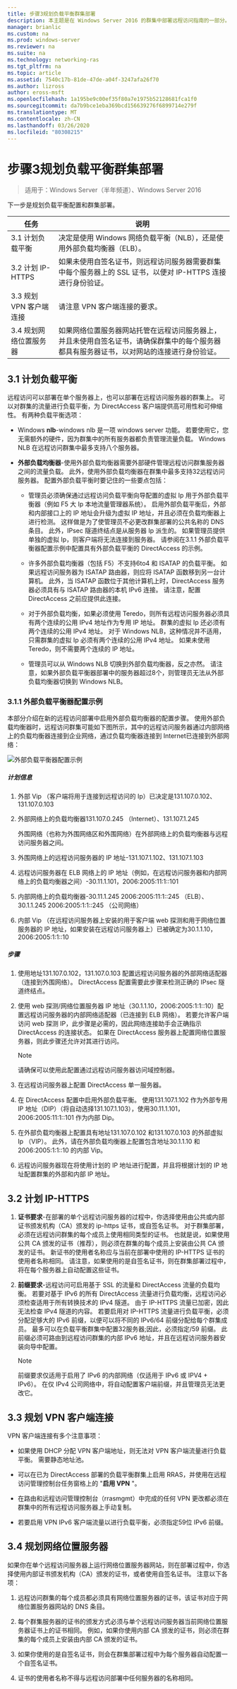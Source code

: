 ```yaml
---
title: 步骤3规划负载平衡群集部署
description: 本主题是在 Windows Server 2016 的群集中部署远程访问指南的一部分。
manager: brianlic
ms.custom: na
ms.prod: windows-server
ms.reviewer: na
ms.suite: na
ms.technology: networking-ras
ms.tgt_pltfrm: na
ms.topic: article
ms.assetid: 7540c17b-81de-47de-a04f-3247afa26f70
ms.author: lizross
author: eross-msft
ms.openlocfilehash: 1a195be9c00ef35f80a7e1975b52128681fca1f0
ms.sourcegitcommit: da7b9bce1eba369bcd156639276f6899714e279f
ms.translationtype: MT
ms.contentlocale: zh-CN
ms.lasthandoff: 03/26/2020
ms.locfileid: "80308215"
---
```

# <a name="step-3-plan-a-load-balanced-cluster-deployment"></a>步骤3规划负载平衡群集部署

>适用于：Windows Server（半年频道）、Windows Server 2016

下一步是规划负载平衡配置和群集部署。  
  
|任务|说明|  
|----|--------|  
|3.1 计划负载平衡|决定是使用 Windows 网络负载平衡（NLB），还是使用外部负载均衡器（ELB）。|  
|3.2 计划 IP-HTTPS|如果未使用自签名证书，则远程访问服务器需要群集中每个服务器上的 SSL 证书，以便对 IP-HTTPS 连接进行身份验证。|  
|3.3 规划 VPN 客户端连接|请注意 VPN 客户端连接的要求。|  
|3.4 规划网络位置服务器|如果网络位置服务器网站托管在远程访问服务器上，并且未使用自签名证书，请确保群集中的每个服务器都具有服务器证书，以对网站的连接进行身份验证。|  
  
## <a name="31-plan-load-balancing"></a><a name="bkmk_2_1_Plan_LB"></a>3.1 计划负载平衡  
远程访问可以部署在单个服务器上，也可以部署在远程访问服务器的群集上。 可以对群集的流量进行负载平衡，为 DirectAccess 客户端提供高可用性和可伸缩性。 有两种负载平衡选项：  
  
-   Windows **nlb**-windows nlb 是一项 windows server 功能。 若要使用它，您无需额外的硬件，因为群集中的所有服务器都负责管理流量负载。 Windows NLB 在远程访问群集中最多支持八个服务器。  
  
-   **外部负载均衡器**-使用外部负载均衡器需要外部硬件管理远程访问群集服务器之间的流量负载。 此外，使用外部负载均衡器在群集中最多支持32远程访问服务器。 配置外部负载平衡时要记住的一些要点包括：  
  
    -   管理员必须确保通过远程访问负载平衡向导配置的虚拟 Ip 用于外部负载平衡器（例如 F5 大 Ip 本地流量管理器系统）。 启用外部负载平衡后，外部和内部接口上的 IP 地址会升级为虚拟 IP 地址，并且必须在负载均衡器上进行检测。 这样做是为了使管理员不必更改群集部署的公共名称的 DNS 条目。 此外，IPsec 隧道终结点是从服务器 Ip 派生的。 如果管理员提供单独的虚拟 Ip，则客户端将无法连接到服务器。 请参阅在3.1.1 外部负载平衡器配置示例中配置具有外部负载平衡的 DirectAccess 的示例。  
  
    -   许多外部负载均衡器（包括 F5）不支持6to4 和 ISATAP 的负载平衡。 如果远程访问服务器为 ISATAP 路由器，则应将 ISATAP 函数移到另一台计算机。 此外，当 ISATAP 函数位于其他计算机上时，DirectAccess 服务器必须具有与 ISATAP 路由器的本机 IPv6 连接。 请注意，配置 DirectAccess 之前应提供此连接。  
  
    -   对于外部负载均衡，如果必须使用 Teredo，则所有远程访问服务器必须具有两个连续的公用 IPv4 地址作为专用 IP 地址。 群集的虚拟 Ip 还必须有两个连续的公用 IPv4 地址。 对于 Windows NLB，这种情况并不适用，只需群集的虚拟 Ip 必须有两个连续的公用 IPv4 地址。 如果未使用 Teredo，则不需要两个连续的 IP 地址。  
  
    -   管理员可以从 Windows NLB 切换到外部负载均衡器，反之亦然。 请注意，如果外部负载平衡器部署中的服务器超过8个，则管理员无法从外部负载均衡器切换到 Windows NLB。  
  
### <a name="311-external-load-balancer-configuration-example"></a><a name="ELBConfigEx"></a>3.1.1 外部负载平衡器配置示例  
本部分介绍在新的远程访问部署中启用外部负载均衡器的配置步骤。 使用外部负载均衡器时，远程访问群集可能如下图所示，其中的远程访问服务器通过内部网络上的负载均衡器连接到企业网络，通过负载均衡器连接到 Internet已连接到外部网络：  
  
![外部负载平衡器配置示例](../../../../media/Step-3-Plan-a-Load-Balanced-Cluster-Deployment/ELBDiagram-URA_Enterprise_NLB-.png)  
  
##### <a name="planning-information"></a>计划信息  
  
1.  外部 Vip （客户端将用于连接到远程访问的 Ip）已决定是131.107.0.102、131.107.0.103  
  
2.  外部网络上的负载均衡器131.107.0.245 （Internet）、131.107.1.245  
  
    外围网络（也称为外围网络区和外围网络）在外部网络上的负载均衡器与远程访问服务器之间。  
  
3.  外围网络上的远程访问服务器的 IP 地址-131.107.1.102、131.107.1.103  
  
4.  远程访问服务器在 ELB 网络上的 IP 地址（例如，在远程访问服务器和内部网络上的负载均衡器之间）-30.11.1.101，2006:2005:11:1::101  
  
5.  内部网络上的负载均衡器-30.11.1.245 2006:2005:11:1::245 （ELB）、30.1.1.245 2006:2005:1:1::245 （公司网络）  
  
6.  内部 Vip （在远程访问服务器上安装的用于客户端 web 探测和用于网络位置服务器的 IP 地址，如果安装在远程访问服务器上）已被确定为30.1.1.10，2006:2005:1:1::10  
  
##### <a name="steps"></a>步骤  
  
1.  使用地址131.107.0.102，131.107.0.103 配置远程访问服务器的外部网络适配器（连接到外围网络）。 DirectAccess 配置需要此步骤来检测正确的 IPsec 隧道终结点。  
  
2.  使用 web 探测/网络位置服务器 IP 地址（30.1.1.10，2006:2005:1:1::10）配置远程访问服务器的内部网络适配器（已连接到 ELB 网络）。 若要允许客户端访问 web 探测 IP，此步骤是必需的，因此网络连接助手会正确指示 DirectAccess 的连接状态。 如果在 DirectAccess 服务器上配置网络位置服务器，则此步骤还允许对其进行访问。  
  
    > [!NOTE]  
    > 请确保可以使用此配置通过远程访问服务器访问域控制器。  
  
3.  在远程访问服务器上配置 DirectAccess 单一服务器。  
  
4.  在 DirectAccess 配置中启用外部负载平衡。 使用131.107.1.102 作为外部专用 IP 地址（DIP）（将自动选择131.107.1.103），使用30.11.1.101，2006:2005:11:1::101 作为内部 Dip。  
  
5.  在外部负载均衡器上配置具有地址131.107.0.102 和131.107.0.103 的外部虚拟 Ip （VIP）。 此外，请在外部负载均衡器上配置包含地址30.1.1.10 和2006:2005:1:1::10 的内部 Vip。  
  
6.  远程访问服务器现在将使用计划的 IP 地址进行配置，并且将根据计划的 IP 地址配置群集的外部和内部 IP 地址。  
  
## <a name="32-plan-ip-https"></a><a name="bkmk_2_2_NLB"></a>3.2 计划 IP-HTTPS  
  
1.  **证书要求**-在部署的单个远程访问服务器的过程中，你选择使用由公共或内部证书颁发机构（CA）颁发的 ip-https 证书，或自签名证书。 对于群集部署，必须在远程访问群集的每个成员上使用相同类型的证书。 也就是说，如果使用公共 CA 颁发的证书（推荐），则必须在群集的每个成员上安装由公共 CA 颁发的证书。 新证书的使用者名称应与当前在部署中使用的 IP-HTTPS 证书的使用者名称相同。 请注意，如果使用的是自签名证书，则在群集部署过程中，将在每个服务器上自动配置这些证书。  
  
2.  **前缀要求**-远程访问可启用基于 SSL 的流量和 DirectAccess 流量的负载均衡。 若要对基于 IPv6 的所有 DirectAccess 流量进行负载均衡，远程访问必须检查适用于所有转换技术的 IPv4 隧道。 由于 IP-HTTPS 流量已加密，因此无法检查 IPv4 隧道的内容。 若要启用对 IP-HTTPS 流量进行负载平衡，必须分配足够大的 IPv6 前缀，以便可以将不同的 IPv6/64 前缀分配给每个群集成员。 最多可以在负载平衡群集中配置32服务器;因此，必须指定/59 前缀。 此前缀必须可路由到远程访问群集的内部 IPv6 地址，并且在远程访问服务器安装向导中配置。  
  
    > [!NOTE]  
    > 前缀要求仅适用于启用了 IPv6 的内部网络（仅适用于 IPv6 或 IPV4 + IPv6）。 在仅 IPv4 公司网络中，将自动配置客户端前缀，并且管理员无法更改它。  
  
## <a name="33-plan-for-vpn-client-connections"></a><a name="BKMK_3.3"></a>3.3 规划 VPN 客户端连接  
VPN 客户端连接有多个注意事项：  
  
-   如果使用 DHCP 分配 VPN 客户端地址，则无法对 VPN 客户端流量进行负载平衡。 需要静态地址池。  
  
-   可以在已为 DirectAccess 部署的负载平衡群集上启用 RRAS，并使用在远程访问管理控制台任务窗格上的 "**启用 VPN** "。  
  
-   在路由和远程访问管理控制台（rrasmgmt）中完成的任何 VPN 更改都必须在群集中的所有远程访问服务器上手动复制。  
  
-   若要启用 VPN IPv6 客户端流量以进行负载平衡，必须指定59位 IPv6 前缀。  
  
## <a name="34-plan-the-network-location-server"></a><a name="BKMK_nls"></a>3.4 规划网络位置服务器  
如果你在单个远程访问服务器上运行网络位置服务器网站，则在部署过程中，你选择使用内部证书颁发机构（CA）颁发的证书，或者使用自签名证书。  注意以下各项：  
  
1.  远程访问群集的每个成员都必须具有网络位置服务器的证书，该证书对应于网络位置服务器网站的 DNS 条目。  
  
2.  每个群集服务器的证书的颁发方式必须与单个远程访问服务器当前网络位置服务器证书上的证书相同。 例如，如果你使用内部 CA 颁发的证书，则必须在群集的每个成员上安装由内部 CA 颁发的证书。  
  
3.  如果你使用的是自签名证书，则会在群集部署过程中为每个服务器自动配置一个自签名证书。  
  
4.  证书的使用者名称不得与远程访问部署中任何服务器的名称相同。  
